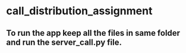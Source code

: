 # call_distribution_assignment

## To run the app keep all the files in same folder and run the server_call.py file.

